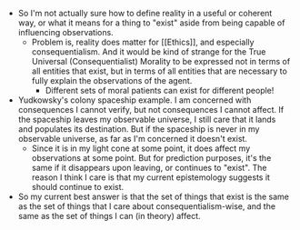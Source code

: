 - So I'm not actually sure how to define reality in a useful or coherent way, or what it means for a thing to "exist" aside from being capable of influencing observations.
	- Problem is, reality does matter for [[Ethics]], and especially consequentialism. And it would be kind of strange for the True Universal (Consequentialist) Morality to be expressed not in terms of all entities that exist, but in terms of all entities that are necessary to fully explain the observations of the agent.
		- Different sets of moral patients can exist for different people!
- Yudkowsky's colony spaceship example. I am concerned with consequences I cannot verify, but not consequences I cannot affect. If the spaceship leaves my observable universe, I still care that it lands and populates its destination. But if the spaceship is never in my observable universe, as far as I'm concerned it doesn't exist.
	- Since it is in my light cone at some point, it does affect my observations at some point. But for prediction purposes, it's the same if it disappears upon leaving, or continues to "exist". The reason I think I care is that my current epistemology suggests it should continue to exist.
- So my current best answer is that the set of things that exist is the same as the set of things that I care about consequentialism-wise, and the same as the set of things I can (in theory) affect.